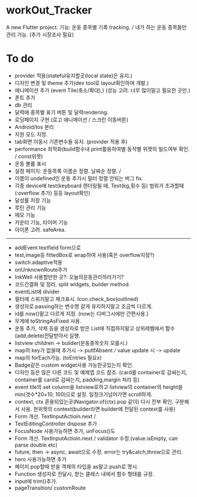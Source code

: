 # workOut_Tracker

A new Flutter project.
기능: 운동 종목별 기록 tracking. / 내가 하는 운동 종목들만 관리 가능. (추가 시장조사 필요)


# To do    
- provider 적용(stateful유지할곳(local state)은 유지.)     
- 디자인 변경 및 theme 추가(dev tool로 layout확인하며 개발.)    
- 애니메이션 추가  (event Tile(축소/확대),) (성능 고려. 너무 많이말고 필요한 곳만.)   
- 폰트 추가      
- db 관리   
- 달력에 종목별 표기 버튼 및 달력rendering.   
- 로딩페이지 구현.(로고 애니메이션 / 스크린 이동버튼)    
- Android/Ios 분리    
- 지원 모드 지정.    
- tab화면 이동시 기존변수들 유지. (provider 적용 후)
- performance 최적화(build함수내 print활용하여별 동작별 위젯의 빌드여부 확인. / const위젯)
- 운동 볼륨 표시
- 설정 페이지: 운동목록 이름순 정렬. 날짜순 정렬. / 
- 이름이 undefined인 운동 추가시 필터 정렬 안되는 버그 fix.
- 각종 device에 test(keyboard 렌더링될 때, Text(kg,횟수 등) 범위가 초과할때(:overflow 추가) 등등 layout확인)
- 달성률 저장 기능
- 루틴 관리 기능
- 메모 기능    
- 카운터 기능, 타이머 기능   
- 아이폰 고려. safeArea.    
---------------------------------
- addEvent textfield form으로
- test,image등 fittedBox로 wrap하여 사용(혹은 overflow지정?)
- switch.adaptive적용
- onUnknownRoute추가
- InkWell 사용할만한 곳?: 오늘의운동관리하러가기?
- 코드간결화 및 정리. split widgets, builder method. 
- eventList에 divider
- 필터에 스위치말고 체크표시. Icon.check_box(outlined)
- 생성자로 passing하는 변수명 같게 유지하지말고 조금씩 다르게.
- id를 now()말고 다르게 지정. (now는 디버그시에만 간편사용.)
- 무게에 toStringAsFixed 사용.
- 운동 추가, 삭제 등을 생성자로 받은 List에 직접하지말고 상위레벨에서 함수(add,delete)전달받아서 실행.   
- listview children -> builder(운동종목숫자 모를시.)    
- map의 key가 없을때 추가시 -> putIfAbsent / value update 시 -> update     
- map의 forEach가능. (toEntries 필요x)     
- Badge같은 custom widget사용 가능한곳있는지 확인.    
- 디자인 등은 많은 다른 코드 및 예제앱 코드 참조. (card를 container로 감싸는지, container를 card로 감싸는지, padding,margin 처리 등)    
- event tile의 set column을 listview로하고 listview의 container의 height을 min(갯수*20+10, 100)으로 설정. 일정크기넘어가면 scroll하게.    
- context, ctx 혼용되있는곳(Navigator.of(ctx).pop 같이) 다시 전부 확인, 구분해서 사용. 현위젯의 context(builder라면 builder에 전달된 context를 사용)
- Form 개선. TextInputActioin.next /     
- TextEditingController dispose 추가       
- FocusNode 사용가능하면 추가, unFocus()도   
- Form 개선. TextInputActioin.next / validator 수정.(value.isEmpty, can parse double etc)     
- future, then -> async, await으로 수정. error는 try&catch,throw으로 관리.      
- hero 사용가능하면 추가    
- 페이지 pop할때 받을 객체의 타입을 as말고 push<T>로 명시. 
- Function 생성자로 전달시, 받는 클래스 내에서 함수 형태를 규정.      
- input에 trim()추가.    
- pageTransition/ customRoute
